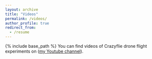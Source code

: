 ```yaml
---
layout: archive
title: "Videos"
permalink: /videos/
author_profile: true
redirect_from:
  - /resume
---
```

{% include base_path %}
You can find videos of Crazyflie drone flight experiments on (<a href="https://www.youtube.com/@yuhsiangsu4031" target="_blank" rel="noopener noreferrer">my Youtube channel</a>). 